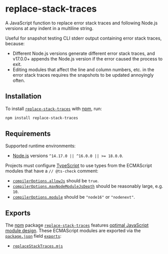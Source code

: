 # replace-stack-traces

A JavaScript function to replace error stack traces and following Node.js versions at any indent in a multiline string.

Useful for snapshot testing CLI stderr output containing error stack traces, because:

- Different Node.js versions generate different error stack traces, and v17.0.0+ appends the Node.js version if the error caused the process to exit.
- Editing modules that affect the line and column numbers, etc. in the error stack traces requires the snapshots to be updated annoyingly often.

## Installation

To install [`replace-stack-traces`](https://npm.im/replace-stack-traces) with [npm](https://npmjs.com/get-npm), run:

```sh
npm install replace-stack-traces
```

## Requirements

Supported runtime environments:

- [Node.js](https://nodejs.org) versions `^14.17.0 || ^16.0.0 || >= 18.0.0`.

Projects must configure [TypeScript](https://typescriptlang.org) to use types from the ECMAScript modules that have a `// @ts-check` comment:

- [`compilerOptions.allowJs`](https://typescriptlang.org/tsconfig#allowJs) should be `true`.
- [`compilerOptions.maxNodeModuleJsDepth`](https://typescriptlang.org/tsconfig#maxNodeModuleJsDepth) should be reasonably large, e.g. `10`.
- [`compilerOptions.module`](https://typescriptlang.org/tsconfig#module) should be `"node16"` or `"nodenext"`.

## Exports

The [npm](https://npmjs.com) package [`replace-stack-traces`](https://npm.im/replace-stack-traces) features [optimal JavaScript module design](https://jaydenseric.com/blog/optimal-javascript-module-design). These ECMAScript modules are exported via the [`package.json`](./package.json) field [`exports`](https://nodejs.org/api/packages.html#exports):

- [`replaceStackTraces.mjs`](./replaceStackTraces.mjs)
